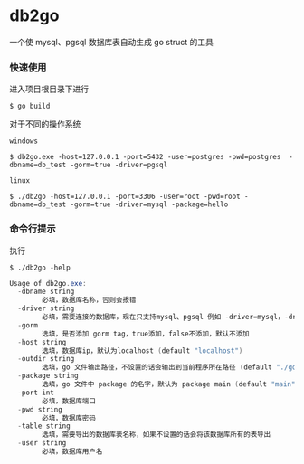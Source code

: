 # db2go
一个使 mysql、pgsql 数据库表自动生成 go struct 的工具

### 快速使用

进入项目根目录下进行

```shell
$ go build
```

对于不同的操作系统

`windows`

```shell
$ db2go.exe -host=127.0.0.1 -port=5432 -user=postgres -pwd=postgres  -dbname=db_test -gorm=true -driver=pgsql
```

`linux`

```shell
$ ./db2go -host=127.0.0.1 -port=3306 -user=root -pwd=root -dbname=db_test -gorm=true -driver=mysql -package=hello
```

### 命令行提示

执行

```shell
$ ./db2go -help
```



```powershell
Usage of db2go.exe:
  -dbname string
        必填，数据库名称，否则会报错
  -driver string
        必填，需要连接的数据库，现在只支持mysql、pgsql 例如 -driver=mysql，-driver=pgsql
  -gorm
        选填，是否添加 gorm tag，true添加，false不添加，默认不添加
  -host string
        选填，数据库ip，默认为localhost (default "localhost")
  -outdir string
        选填，go 文件输出路径，不设置的话会输出到当前程序所在路径 (default "./go_output")
  -package string
        选填，go 文件中 package 的名字，默认为 package main (default "main")
  -port int
        必填，数据库端口
  -pwd string
        必填，数据库密码
  -table string
        选填，需要导出的数据库表名称，如果不设置的话会将该数据库所有的表导出
  -user string
        必填，数据库用户名
```

